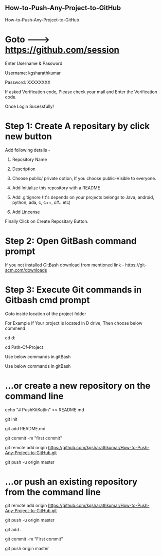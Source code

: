 ## How-to-Push-Any-Project-to-GitHub
How-to-Push-Any-Project-to-GitHub

# Goto --->  https://github.com/session

Enter Username & Password

Username: kgsharathkumar

Password: XXXXXXXX

If asked Verification code, Please check your mail and Enter the Verification code. 

Once Login Sucessfully!

# Step 1: Create A repositary by click new button 
  
Add following details -

  1. Repository Name
  
  2. Description
  
  3. Choose public/ private option, If you choose public-Visible to everyone.
  
  4. Add Initialize this repository with a README
  
  5. Add .gitignore (It's depends on your projects belongs to Java, android, python, ada, c, c++, c#...etc)
  
  6. Add Lincense
  
  Finally Click on Create Repositary Button.
  
# Step 2: Open GitBash command prompt

If you not installed GitBash download from mentioned link - https://git-scm.com/downloads

# Step 3: Execute Git commands in Gitbash cmd prompt

 Goto inside location of the project folder
 
 For Example If Your project is located in D drive, Then choose below commend
 
 cd <SPACE>d:
 
 cd <SPACE> Path-Of-Project
  
 Use below commands in gitBash
 

Use below commands in gitBash
# …or create a new repository on the command line

echo "# PushKitKotlin" >> README.md

git init

git add README.md

git commit -m "first commit"

git remote add origin https://github.com/kgsharathkumar/How-to-Push-Any-Project-to-GitHub.git

git push -u origin master
                
# …or push an existing repository from the command line

git remote add origin https://github.com/kgsharathkumar/How-to-Push-Any-Project-to-GitHub.git

git push -u origin master

git add .

git commit -m "First commit"

git push origin master 

  
 
  

